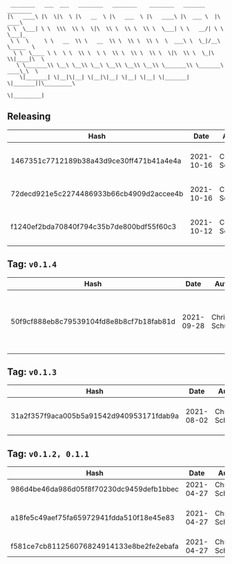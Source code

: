 ```
 ________   ___  ___   ________   ________    ________   _______    ________      
|\   ____\ |\  \|\  \ |\   __  \ |\   ___  \ |\   ____\ |\  ___ \  |\   ____\     
\ \  \___| \ \  \\\  \\ \  \|\  \\ \  \\ \  \\ \  \___| \ \   __/| \ \  \___|_    
 \ \  \     \ \   __  \\ \   __  \\ \  \\ \  \\ \  \  ___\ \  \_|/__\ \_____  \   
  \ \  \____ \ \  \ \  \\ \  \ \  \\ \  \\ \  \\ \  \|\  \\ \  \_|\ \\|____|\  \  
   \ \_______\\ \__\ \__\\ \__\ \__\\ \__\\ \__\\ \_______\\ \_______\ ____\_\  \ 
    \|_______| \|__|\|__| \|__|\|__| \|__| \|__| \|_______| \|_______||\_________\
                                                                      \|_________|
```

## Releasing
| Hash | Date | Author | Changes |
|------|------|--------|---------|
| 1467351c7712189b38a43d9ce30ff471b41a4e4a | 2021-10-16 | Chris Schubert | UI project cleanup and integration completed |
| 72decd921e5c2274486933b66cb4909d2accee4b | 2021-10-16 | Chris Schubert | More project cleanup and refactoring |
| f1240ef2bda70840f794c35b7de800bdf55f60c3 | 2021-10-12 | Chris Schubert | Code cleanup and project restructuring |


 ## Tag: `v0.1.4`
| Hash | Date | Author | Changes |
|------|------|--------|---------|
| 50f9cf888eb8c79539104fd8e8b8cf7b18fab81d | 2021-09-28 | Chris Schubert | Updating packaging and publishing npm strategy and package.json |


 ## Tag: `v0.1.3`
| Hash | Date | Author | Changes |
|------|------|--------|---------|
| 31a2f357f9aca005b5a91542d940953171fdab9a | 2021-08-02 | Chris Schubert | Packaging and publishing updates |


 ## Tag: `v0.1.2, 0.1.1`
| Hash | Date | Author | Changes |
|------|------|--------|---------|
| 986d4be46da986d05f8f70230dc9459defb1bbec | 2021-04-27 | Chris Schubert | Adding meta files |
| a18fe5c49aef75fa65972941fdda510f18e45e83 | 2021-04-27 | Chris Schubert | Initializing organization repository for project. |
| f581ce7cb811256076824914133e8be2fe2ebafa | 2021-04-27 | Chris Schubert | Added README.md |
